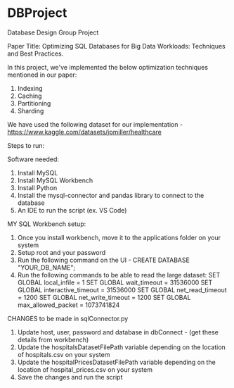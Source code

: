 # DBProject
Database Design Group Project

Paper Title: Optimizing SQL Databases for Big Data Workloads: Techniques and Best
Practices.

In this project, we've implemented the below optimization techniques mentioned in our paper:
1. Indexing
2. Caching
3. Partitioning
4. Sharding

We have used the following dataset for our implementation - https://www.kaggle.com/datasets/jpmiller/healthcare

Steps to run:

Software needed:
1. Install MySQL
2. Install MySQL Workbench
3. Install Python 
4. Install the mysql-connector and pandas library to connect to the database
5. An IDE to run the script (ex. VS Code)

MY SQL Workbench setup:
1. Once you install workbench, move it to the applications folder on your system
2. Setup root and your password
3. Run the following command on the UI - CREATE DATABASE "YOUR_DB_NAME";
4. Run the following commands to be able to read the large dataset:
    SET GLOBAL local_infile = 1
    SET GLOBAL wait_timeout = 31536000
    SET GLOBAL interactive_timeout = 31536000
    SET GLOBAL net_read_timeout = 1200
    SET GLOBAL net_write_timeout = 1200
    SET GLOBAL max_allowed_packet = 1073741824

CHANGES to be made in sqlConnector.py
1. Update host, user, password and database in dbConnect - (get these details from workbench)
2. Update the hospitalsDatasetFilePath variable depending on the location of hospitals.csv on your system
3. Update the hospitalPricesDatasetFilePath variable depending on the location of hospital_prices.csv on your system
4. Save the changes and run the script




